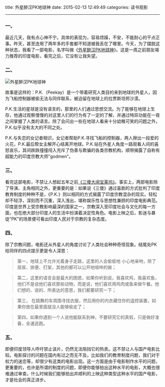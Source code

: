 title: 外星醉汉PK地球神
date: 2015-02-13 12:49:49
categories: 读书观影

---

### 一、

最近几天，我有点心神不宁。具体的表现为，容易烦躁，不安，不能耐心的干点正事。昨天，甚至连用了两年多的手套都不知道被我丢在了哪里。今天，为了摆脱这种状态，我看了一部电影，名字叫做《[外星醉汉PK地球神](http://movie.douban.com/subject/10741643/)》。这是一周之前朋友竭力推荐的印度电影，看完之后，它没有让我失望。

<!--more-->

### 二、

![外星醉汉PK地球神](http://ww1.sinaimg.cn/mw690/aeba7ac3gw1eqwvdtycqqj20bh0go424.jpg)

故事是这样的：P.K.（Peekay）是一个带着研究人类目的来到地球的外星人，因为飞船控制器被偷无法与同伴联系，被迫留在地球上的拉贾斯坦邦沙漠。

P.K.生活的星球是没有语言的，那里的人们通过思想交流。为了能够在地球上生存，他通过观察慢慢的对这里人们的行为有了一定的了解，并通过特异功能在一夜之间掌握了人类的语言。除了会问出一些在地球人看来十分幼稚可笑的问题之外，P.K.似乎没有太大的不同之处。

P.K.与失恋的女记者相识，女记者帮助P.K.寻找飞船的控制器，两人擦出一段爱的火花，P.K.最后帮女主解开心结离开地球。P.K.站在外星人角度一路观看人间的喜怒哀乐，其间跌跌撞撞闯入充斥了伪善与欺骗的各类宗教机构，顺带揭露了自称有超能力的印度宗教大师"godmen"。

### 三、

看完这部电影，不禁让人想起五年之前[《三傻大闹宝莱坞》](http://movie.douban.com/subject/3793023/)。事实上，两部电影除了导演、主角相同之外，更重要的是：如果说《三傻》通过喜剧的方式批判了印度教育制度的种种不是，《P.K.》则以相同的方式揭露了印度宗教混杂的现实。轻松却不轻浮，深刻而不沉重，深入浅出，堪称娱乐性与思想性兼顾的印度电影典范。印度是世界上受宗教影响最深的国家之一，宗教深入至印度社会与文化的每一方面，也在绝大部分印度人的生活中扮演着决定性角色。电影上映之后，影迷与暴徒“PK”的场景便可看出印度人民对于宗教的复杂态度。

### 四、

除了宗教问题，电影还从外星人的角度讨论了人类社会种种奇怪现象。结尾处PK给同伴的四点提示更是令人深思：
> 第一，地球上不允许光着身子走路，这里的人会偷偷地 小心地亲吻，除了尿尿、排便、打架，其他的都可以公开地喧哗的做；

> 第二，这里的语言会是最大的困惑，如果你听到说，我喜欢鸡，我喜欢鱼，他们不是说他们喜欢那些动物，而是说，他们喜欢用鸡肉或鱼来做午餐。他们想的、说的、所表达的意思，我们都要研究一下；

> 第三， 在跳舞的车周围寻找衣服，然后用你的内衣藏住你的遥控装置，如果你放在最里面就没人能够偷走了；

> 第四，如果你遇到一个人说他能联系到神，不要研究它的真假，只是做好准备，全速逃跑。


### 五、

即便印度领导人呼吁禁止该片，仍然无法阻挡它的热卖。这不禁让人与国产电影比较。电影探讨的问题在国内有过之而无不及，比如我们的教育制度问题，我们对于权力的迷恋等，却很少有这类的电影出现。这一方面是由于电影制作水平的问题，更重要的，也许是所谓的制度的问题，即便你能够拍出这种水平的电影，大概也很难通过审查。什么时候我们能够拍出并顺利的上映这种类型这种水平的国产电影，才是社会的真正进步。



